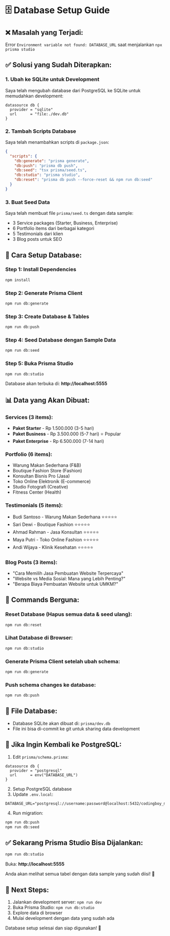 # 🗄️ Database Setup Guide

## ❌ **Masalah yang Terjadi:**
Error `Environment variable not found: DATABASE_URL` saat menjalankan `npx prisma studio`

## ✅ **Solusi yang Sudah Diterapkan:**

### 1. **Ubah ke SQLite untuk Development**
Saya telah mengubah database dari PostgreSQL ke SQLite untuk memudahkan development:

```prisma
datasource db {
  provider = "sqlite"
  url      = "file:./dev.db"
}
```

### 2. **Tambah Scripts Database**
Saya telah menambahkan scripts di `package.json`:

```json
{
  "scripts": {
    "db:generate": "prisma generate",
    "db:push": "prisma db push", 
    "db:seed": "tsx prisma/seed.ts",
    "db:studio": "prisma studio",
    "db:reset": "prisma db push --force-reset && npm run db:seed"
  }
}
```

### 3. **Buat Seed Data**
Saya telah membuat file `prisma/seed.ts` dengan data sample:
- 3 Service packages (Starter, Business, Enterprise)
- 6 Portfolio items dari berbagai kategori
- 5 Testimonials dari klien
- 3 Blog posts untuk SEO

## 🚀 **Cara Setup Database:**

### Step 1: Install Dependencies
```bash
npm install
```

### Step 2: Generate Prisma Client
```bash
npm run db:generate
```

### Step 3: Create Database & Tables
```bash
npm run db:push
```

### Step 4: Seed Database dengan Sample Data
```bash
npm run db:seed
```

### Step 5: Buka Prisma Studio
```bash
npm run db:studio
```

Database akan terbuka di: **http://localhost:5555**

## 📊 **Data yang Akan Dibuat:**

### Services (3 items):
- **Paket Starter** - Rp 1.500.000 (3-5 hari)
- **Paket Business** - Rp 3.500.000 (5-7 hari) ⭐ Popular
- **Paket Enterprise** - Rp 6.500.000 (7-14 hari)

### Portfolio (6 items):
- Warung Makan Sederhana (F&B)
- Boutique Fashion Store (Fashion)
- Konsultan Bisnis Pro (Jasa)
- Toko Online Elektronik (E-commerce)
- Studio Fotografi (Creative)
- Fitness Center (Health)

### Testimonials (5 items):
- Budi Santoso - Warung Makan Sederhana ⭐⭐⭐⭐⭐
- Sari Dewi - Boutique Fashion ⭐⭐⭐⭐⭐
- Ahmad Rahman - Jasa Konsultan ⭐⭐⭐⭐⭐
- Maya Putri - Toko Online Fashion ⭐⭐⭐⭐⭐
- Andi Wijaya - Klinik Kesehatan ⭐⭐⭐⭐⭐

### Blog Posts (3 items):
- "Cara Memilih Jasa Pembuatan Website Terpercaya"
- "Website vs Media Sosial: Mana yang Lebih Penting?"
- "Berapa Biaya Pembuatan Website untuk UMKM?"

## 🔧 **Commands Berguna:**

### Reset Database (Hapus semua data & seed ulang):
```bash
npm run db:reset
```

### Lihat Database di Browser:
```bash
npm run db:studio
```

### Generate Prisma Client setelah ubah schema:
```bash
npm run db:generate
```

### Push schema changes ke database:
```bash
npm run db:push
```

## 📁 **File Database:**
- Database SQLite akan dibuat di: `prisma/dev.db`
- File ini bisa di-commit ke git untuk sharing data development

## 🔄 **Jika Ingin Kembali ke PostgreSQL:**

1. Edit `prisma/schema.prisma`:
```prisma
datasource db {
  provider = "postgresql"
  url      = env("DATABASE_URL")
}
```

2. Setup PostgreSQL database
3. Update `.env.local`:
```env
DATABASE_URL="postgresql://username:password@localhost:5432/codingboy_marketplace"
```

4. Run migration:
```bash
npm run db:push
npm run db:seed
```

## ✅ **Sekarang Prisma Studio Bisa Dijalankan:**

```bash
npm run db:studio
```

Buka: **http://localhost:5555**

Anda akan melihat semua tabel dengan data sample yang sudah diisi! 🎉

## 🎯 **Next Steps:**

1. Jalankan development server: `npm run dev`
2. Buka Prisma Studio: `npm run db:studio`
3. Explore data di browser
4. Mulai development dengan data yang sudah ada

Database setup selesai dan siap digunakan! 🚀